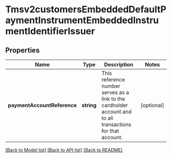 # Tmsv2customersEmbeddedDefaultPaymentInstrumentEmbeddedInstrumentIdentifierIssuer

## Properties
Name | Type | Description | Notes
------------ | ------------- | ------------- | -------------
**paymentAccountReference** | **string** | This reference number serves as a link to the cardholder account and to all transactions for that account. | [optional] 

[[Back to Model list]](../README.md#documentation-for-models) [[Back to API list]](../README.md#documentation-for-api-endpoints) [[Back to README]](../README.md)


